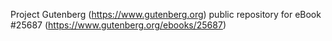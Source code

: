 Project Gutenberg (https://www.gutenberg.org) public repository for eBook #25687 (https://www.gutenberg.org/ebooks/25687)

